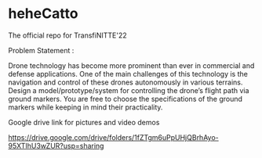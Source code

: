 # heheCatto

The official repo for TransfiNITTE'22

Problem Statement :

Drone technology has become more prominent than ever in commercial and defense
applications. One of the main challenges of this technology is the navigation and control of
these drones autonomously in various terrains. Design a model/prototype/system for controlling
the drone’s flight path via ground markers. You are free to choose the specifications of the
ground markers while keeping in mind their practicality.

Google drive link for pictures and video demos 

https://drive.google.com/drive/folders/1fZTgm6uPpUHjQBrhAyo-95XTIhU3wZUR?usp=sharing
